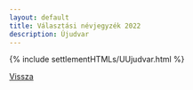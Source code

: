 ```yaml
---
layout: default
title: Választási névjegyzék 2022
description: Újudvar
---
```


{% include settlementHTMLs/UUjudvar.html %}

[Vissza](./)